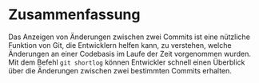 # Zusammenfassung

Das Anzeigen von Änderungen zwischen zwei Commits ist eine nützliche Funktion von Git, die Entwicklern helfen kann, zu verstehen, welche Änderungen an einer Codebasis im Laufe der Zeit vorgenommen wurden. Mit dem Befehl `git shortlog` können Entwickler schnell einen Überblick über die Änderungen zwischen zwei bestimmten Commits erhalten.
